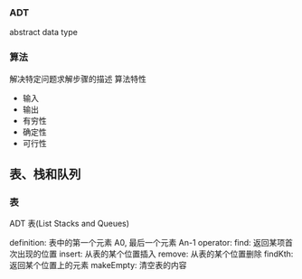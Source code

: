 ### ADT
abstract data type

### 算法
解决特定问题求解步骤的描述
算法特性
- 输入
- 输出
- 有穷性
- 确定性
- 可行性

## 表、栈和队列
### 表

ADT 表(List Stacks and Queues)

definition:
  表中的第一个元素 A0, 最后一个元素 An-1
operator:
  find: 返回某项首次出现的位置
  insert: 从表的某个位置插入
  remove: 从表的某个位置删除
  findKth: 返回某个位置上的元素
  makeEmpty: 清空表的内容
